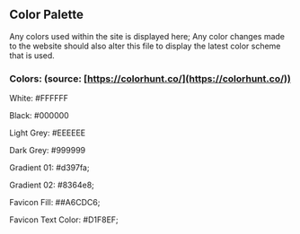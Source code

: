 ## Color Palette

Any colors used within the site is displayed here;
Any color changes made to the website should also alter this file to display the latest color scheme that is used.

### Colors: (source: [https://colorhunt.co/](https://colorhunt.co/))

White: #FFFFFF

Black: #000000

Light Grey: #EEEEEE

Dark Grey: #999999

Gradient 01: #d397fa;

Gradient 02: #8364e8;

Favicon Fill: ##A6CDC6;

Favicon Text Color: #D1F8EF;
